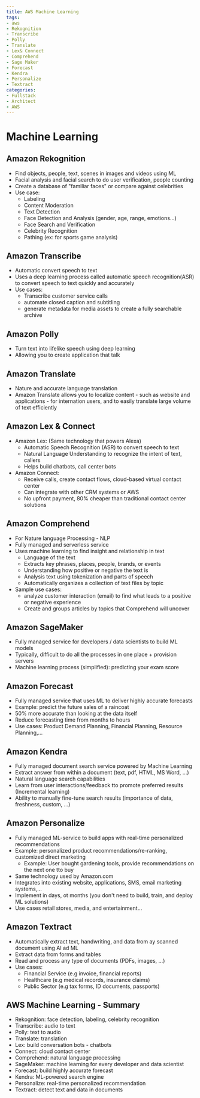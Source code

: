 ```yaml
---
title: AWS Machine Learning
tags:
- aws
- Rekognition
- Transcribe
- Polly
- Translate
- Lex& Connect
- Comprehend
- Sage Maker
- Forecast
- Kendra
- Personalize
- Textract
categories:
- Fullstack
- Architect
- AWS
---
```


# Machine Learning
## Amazon Rekognition
- Find objects, people, text, scenes in images and videos using ML
- Facial analysis and facial search to do user verification, people counting
- Create a database of "familiar faces" or compare against celebrities
- Use case:
    - Labeling
    - Content Moderation
    - Text Detection
    - Face Detection and Analysis (gender, age, range, emotions...)
    - Face Search and Verification
    - Celebrity Recognition
    - Pathing (ex: for sports game analysis)
## Amazon Transcribe
- Automatic convert speech to text
- Uses a deep learning process called automatic speech recognition(ASR) to convert speech to text quickly and accurately
- Use cases:
    - Transcribe customer service calls
    - automate closed caption and subtitling
    - generate metadata for media assets to create a fully searchable archive
## Amazon Polly
- Turn text into lifelike speech using deep learning
- Allowing you to create application that talk
## Amazon Translate
- Nature and accurate language translation
- Amazon Translate allows you to localize content - such as website and applications - for internation users, and to easily translate large volume of text efficiently
## Amazon Lex & Connect
- Amazon Lex: (Same technology that powers Alexa)
    - Automatic Speech Recognition (ASR) to convert speech to text
    - Natural Language Understanding to recognize the intent of text, callers
    - Helps build chatbots, call center bots
- Amazon Connect:
    - Receive calls, create contact flows, cloud-based virtual contact center
    - Can integrate with  other CRM systems  or AWS
    - No upfront payment, 80% cheaper than traditional contact center solutions
## Amazon Comprehend
- For Nature language Processing - NLP
- Fully managed and serverless service
- Uses machine learning to find insight and relationship in text
    - Language of the text
    - Extracts key phrases, places, people, brands, or events
    - Understanding how positive or negative the text is
    - Analysis text using tokenization and parts of speech
    - Automatically organizes a collection of text files by topic
- Sample use cases:
    - analyze customer interaction (email) to find what leads to a positive or negative experience
    - Create and groups articles by topics that Comprehend will uncover
## Amazon SageMaker
- Fully managed service for developers / data scientists to build ML models
- Typically, difficult to do all the processes in one place + provision  servers
- Machine learning process (simplified):  predicting your exam score
## Amazon Forecast
- Fully managed service  that uses ML to deliver highly accurate  forecasts
- Example: predict the future sales of a raincoat
- 50% more accurate than looking at the data itself
- Reduce forecasting time from months to hours
- Use cases: Product Demand Planning, Financial Planning, Resource Planning,...
## Amazon Kendra
- Fully managed document search service powered by Machine Learning
- Extract answer from within a document (text, pdf, HTML, MS Word, ...)
- Natural language search capabilities
- Learn from user interactions/feedback tto promote preferred results (Incremental learning)
- Ability to manually fine-tune search results (importance of data, freshness, custom, ...)
## Amazon Personalize
- Fully managed ML-service to build apps with real-time personalized recommendations
- Example: personalized product recommendations/re-ranking, customized direct marketing
    - Example: User bought gardening tools, provide recommendations on the next one tto buy
- Same technology  used by Amazon.com
- Integrates into existing website, applications, SMS, email marketing systems,...
- Implement in days, ot months (you don't need to build, train, and deploy ML solutions)
- Use cases retail stores, media, and entertainment...
## Amazon Textract
- Automatically extract  text,  handwriting, and data from ay scanned document using AI ad ML
- Extract data from forms and tables
-  Read and  process any type of documents (PDFs, images, ...)
- Use cases:
    - Financial Service (e.g invoice, financial reports)
    - Healthcare (e.g medical records, insurance claims)
    - Public Sector (e.g tax forms, ID documents, passports)
## AWS Machine Learning - Summary
- Rekognition: face detection, labeling, celebrity recognition
- Transcribe: audio to text
- Polly: text to audio
- Translate: translation
- Lex: build conversation bots - chatbots
- Connect: cloud contact  center
- Comprehend: natural language processing
- SageMaker: machine learning for every developer and data scientist
- Forecast: build highly accurate forecast
- Kendra: ML-powered search engine
- Personalize:  real-time personalized recommendation
- Textract: detect text and data in  documents
